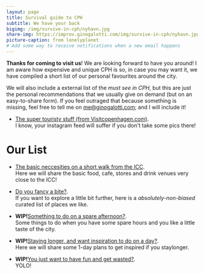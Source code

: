 ```yaml
---
layout: page
title: Survival guide to CPH
subtitle: We have your back
bigimg: /img/survive-in-cph/nyhavn.jpg
share-img: https://improv.ginogalotti.com/img/survive-in-cph/nyhavn.jpg
picture-caption: from lonelyplanet
# Add some way to receive notifications when a new email happens 
---
```


**Thanks for coming to visit us**! We are looking forward to have you around! I am aware how expensive and unique CPH is so, in case you may want it, we have compiled a short list of our personal favourites around the city. 

We will also include a external list of the _must see in CPH_, but this are just the personal recommendations that we usually give on demand (but on an easy-to-share form). If you feel outraged that because something is missing, feel free to tell me on me@ginogalotti.com; and I will include it!

+ [The super touristy stuff (from Visitcopenhagen.com)](https://www.visitcopenhagen.com/copenhagen/sightseeing/top-30-attractions).  
  I know, your instagram feed will suffer if you don't take some pics there!

# Our List

+ [The basic neccesities on a short walk from the ICC](/survive-in-cph/nexttoicc).   
  Here we will share the basic food, cafe, stores and drink venues very close to the ICC!

+ [Do you fancy a bite?](/survive-in-cph/toeat).  
  If you want to explore a little bit further, here is a _absolutely-non-biased_ curated list of places we like.

+ **WIP!**[Something to do on a spare afternoon?](/survive-in-cph/spareafternoon).  
  Some things to do when you have some spare hours and you like a little taste of the city.

+ **WIP!**[Staying longer, and want inspiration to do on a day?](/survive-in-cph/spareday).  
  Here we will share some 1-day plans to get inspired if you staylonger.

+ **WIP!**[You just want to have fun and get wasted?](/survive-in-cph/toparty).  
  YOLO!
  



